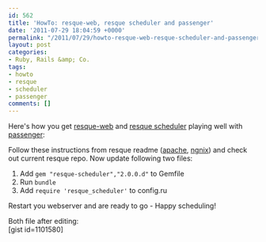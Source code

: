 ```yaml
---
id: 562
title: 'HowTo: resque-web, resque scheduler and passenger'
date: '2011-07-29 18:04:59 +0000'
permalink: "/2011/07/29/howto-resque-web-resque-scheduler-and-passenger/"
layout: post
categories:
- Ruby, Rails &amp; Co.
tags:
- howto
- resque
- scheduler
- passenger
comments: []
---
```

Here's how you get [resque-web](https://github.com/defunkt/resque) and [resque scheduler](https://github.com/bvandenbos/resque-scheduler) playing well with [passenger](http://www.modrails.com/):

Follow these instructions from resque readme ([apache](http://www.modrails.com/documentation/Users%20guide%20Apache.html#_deploying_a_rack_based_ruby_application), [ngnix](http://www.modrails.com/documentation/Users%20guide%20Nginx.html#deploying_a_rack_app)) and check out current resque repo. Now update following two files:  
1. Add `gem "resque-scheduler","2.0.0.d"` to Gemfile  
2. Run `bundle`  
3. Add `require 'resque_scheduler'` to config.ru

Restart you webserver and are ready to go - Happy scheduling!

Both file after editing:  
[gist id=1101580]